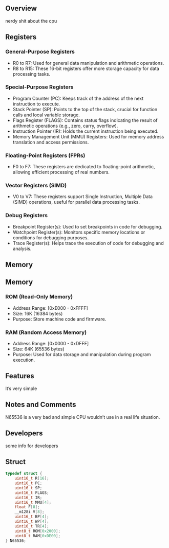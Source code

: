 ## Overview
nerdy shit about the cpu 
## Registers

### General-Purpose Registers
- R0 to R7: Used for general data manipulation and arithmetic operations.
- R8 to R15: These 16-bit registers offer more storage capacity for data processing tasks.

### Special-Purpose Registers
- Program Counter (PC): Keeps track of the address of the next instruction to execute.
- Stack Pointer (SP): Points to the top of the stack, crucial for function calls and local variable storage.
- Flags Register (FLAGS): Contains status flags indicating the result of arithmetic operations (e.g., zero, carry, overflow).
- Instruction Pointer (IR): Holds the current instruction being executed.
- Memory Management Unit (MMU) Registers: Used for memory address translation and access permissions.

### Floating-Point Registers (FPRs)
- F0 to F7: These registers are dedicated to floating-point arithmetic, allowing efficient processing of real numbers.

### Vector Registers (SIMD)
- V0 to V7: These registers support Single Instruction, Multiple Data (SIMD) operations, useful for parallel data processing tasks.

### Debug Registers
- Breakpoint Register(s): Used to set breakpoints in code for debugging.
- Watchpoint Register(s): Monitors specific memory locations or conditions for debugging purposes.
- Trace Register(s): Helps trace the execution of code for debugging and analysis.

## Memory

## Memory

### ROM (Read-Only Memory)
- Address Range: [0xE000 - 0xFFFF]
- Size: 16K (16384 bytes)
- Purpose: Store machine code and firmware.

### RAM (Random Access Memory)
- Address Range: [0x0000 - 0xDFFF]
- Size: 64K (65536 bytes) 
- Purpose: Used for data storage and manipulation during program execution.


## Features

It’s very simple
## Notes and Comments

N65536 is a very bad and simple CPU wouldn’t use in a real life situation.

## Developers
some info for developers
## Struct
```c
typedef struct {
    uint16_t R[16];
    uint16_t PC;
    uint16_t SP;
    uint16_t FLAGS;
    uint16_t IR;
    uint16_t MMU[4];
    float F[8];
    __m128i V[8];
    uint16_t BP[4];
    uint16_t WP[4];
    uint16_t TR[4];
    uint8_t ROM[0x2000];
    uint8_t RAM[0xDE00];
} N65536;
```
